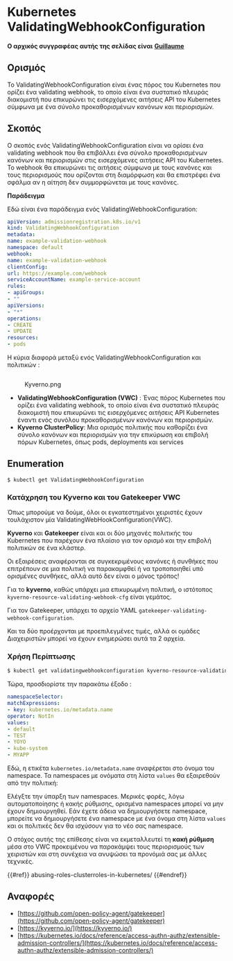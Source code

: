 # Kubernetes ValidatingWebhookConfiguration

**Ο αρχικός συγγραφέας αυτής της σελίδας είναι** [**Guillaume**](https://www.linkedin.com/in/guillaume-chapela-ab4b9a196)

## Ορισμός

Το ValidatingWebhookConfiguration είναι ένας πόρος του Kubernetes που ορίζει ένα validating webhook, το οποίο είναι ένα συστατικό πλευράς διακομιστή που επικυρώνει τις εισερχόμενες αιτήσεις API του Kubernetes σύμφωνα με ένα σύνολο προκαθορισμένων κανόνων και περιορισμών.

## Σκοπός

Ο σκοπός ενός ValidatingWebhookConfiguration είναι να ορίσει ένα validating webhook που θα επιβάλλει ένα σύνολο προκαθορισμένων κανόνων και περιορισμών στις εισερχόμενες αιτήσεις API του Kubernetes. Το webhook θα επικυρώνει τις αιτήσεις σύμφωνα με τους κανόνες και τους περιορισμούς που ορίζονται στη διαμόρφωση και θα επιστρέφει ένα σφάλμα αν η αίτηση δεν συμμορφώνεται με τους κανόνες.

**Παράδειγμα**

Εδώ είναι ένα παράδειγμα ενός ValidatingWebhookConfiguration:
```yaml
apiVersion: admissionregistration.k8s.io/v1
kind: ValidatingWebhookConfiguration
metadata:
name: example-validation-webhook
namespace: default
webhook:
name: example-validation-webhook
clientConfig:
url: https://example.com/webhook
serviceAccountName: example-service-account
rules:
- apiGroups:
- ""
apiVersions:
- "*"
operations:
- CREATE
- UPDATE
resources:
- pods
```
Η κύρια διαφορά μεταξύ ενός ValidatingWebhookConfiguration και πολιτικών :&#x20;

<figure><img src="../../images/Kyverno.png" alt=""><figcaption><p>Kyverno.png</p></figcaption></figure>

- **ValidatingWebhookConfiguration (VWC)** : Ένας πόρος Kubernetes που ορίζει ένα validating webhook, το οποίο είναι ένα συστατικό πλευράς διακομιστή που επικυρώνει τις εισερχόμενες αιτήσεις API Kubernetes έναντι ενός συνόλου προκαθορισμένων κανόνων και περιορισμών.
- **Kyverno ClusterPolicy**: Μια ορισμός πολιτικής που καθορίζει ένα σύνολο κανόνων και περιορισμών για την επικύρωση και επιβολή πόρων Kubernetes, όπως pods, deployments και services

## Enumeration
```
$ kubectl get ValidatingWebhookConfiguration
```
### Κατάχρηση του Kyverno και του Gatekeeper VWC

Όπως μπορούμε να δούμε, όλοι οι εγκατεστημένοι χειριστές έχουν τουλάχιστον μία ValidatingWebHookConfiguration(VWC).

**Kyverno** και **Gatekeeper** είναι και οι δύο μηχανές πολιτικής του Kubernetes που παρέχουν ένα πλαίσιο για τον ορισμό και την επιβολή πολιτικών σε ένα κλάστερ.

Οι εξαιρέσεις αναφέρονται σε συγκεκριμένους κανόνες ή συνθήκες που επιτρέπουν σε μια πολιτική να παρακαμφθεί ή να τροποποιηθεί υπό ορισμένες συνθήκες, αλλά αυτό δεν είναι ο μόνος τρόπος!

Για το **kyverno**, καθώς υπάρχει μια επικυρωμένη πολιτική, ο ιστότοπος `kyverno-resource-validating-webhook-cfg` είναι γεμάτος.

Για τον Gatekeeper, υπάρχει το αρχείο YAML `gatekeeper-validating-webhook-configuration`.

Και τα δύο προέρχονται με προεπιλεγμένες τιμές, αλλά οι ομάδες Διαχειριστών μπορεί να έχουν ενημερώσει αυτά τα 2 αρχεία.

### Χρήση Περίπτωσης
```bash
$ kubectl get validatingwebhookconfiguration kyverno-resource-validating-webhook-cfg -o yaml
```
Τώρα, προσδιορίστε την παρακάτω έξοδο :
```yaml
namespaceSelector:
matchExpressions:
- key: kubernetes.io/metadata.name
operator: NotIn
values:
- default
- TEST
- YOYO
- kube-system
- MYAPP
```
Εδώ, η ετικέτα `kubernetes.io/metadata.name` αναφέρεται στο όνομα του namespace. Τα namespaces με ονόματα στη λίστα `values` θα εξαιρεθούν από την πολιτική:

Ελέγξτε την ύπαρξη των namespaces. Μερικές φορές, λόγω αυτοματοποίησης ή κακής ρύθμισης, ορισμένα namespaces μπορεί να μην έχουν δημιουργηθεί. Εάν έχετε άδεια να δημιουργήσετε namespace, μπορείτε να δημιουργήσετε ένα namespace με ένα όνομα στη λίστα `values` και οι πολιτικές δεν θα ισχύσουν για το νέο σας namespace.

Ο στόχος αυτής της επίθεσης είναι να εκμεταλλευτεί τη **κακή ρύθμιση** μέσα στο VWC προκειμένου να παρακάμψει τους περιορισμούς των χειριστών και στη συνέχεια να ανυψώσει τα προνόμιά σας με άλλες τεχνικές.

{{#ref}}
abusing-roles-clusterroles-in-kubernetes/
{{#endref}}

## Αναφορές

- [https://github.com/open-policy-agent/gatekeeper](https://github.com/open-policy-agent/gatekeeper)
- [https://kyverno.io/](https://kyverno.io/)
- [https://kubernetes.io/docs/reference/access-authn-authz/extensible-admission-controllers/](https://kubernetes.io/docs/reference/access-authn-authz/extensible-admission-controllers/)
